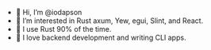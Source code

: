 - 👋 Hi, I’m @iodapson
- 👀 I’m interested in Rust axum, Yew, egui, Slint, and React.
- 🌱 I use Rust 90% of the time.
- 💞️ I love backend development and writing CLI apps.
<!--- 📫 You can reach me on iodapson@gmail.com ...--->

<!---
iodapson/iodapson is a ✨ special ✨ repository because its `README.md` (this file) appears on your GitHub profile.
You can click the Preview link to take a look at your changes.
--->
